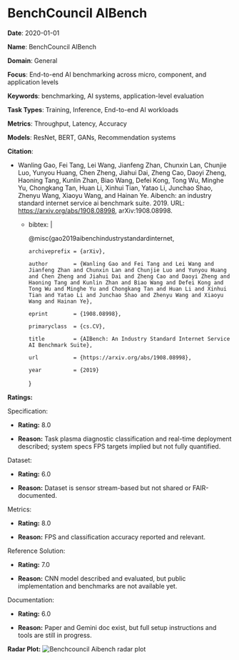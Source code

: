 # BenchCouncil AIBench


**Date**: 2020-01-01


**Name**: BenchCouncil AIBench


**Domain**: General


**Focus**: End-to-end AI benchmarking across micro, component, and application levels


**Keywords**: benchmarking, AI systems, application-level evaluation


**Task Types**: Training, Inference, End-to-end AI workloads


**Metrics**: Throughput, Latency, Accuracy


**Models**: ResNet, BERT, GANs, Recommendation systems


**Citation**:


- Wanling Gao, Fei Tang, Lei Wang, Jianfeng Zhan, Chunxin Lan, Chunjie Luo, Yunyou Huang, Chen Zheng, Jiahui Dai, Zheng Cao, Daoyi Zheng, Haoning Tang, Kunlin Zhan, Biao Wang, Defei Kong, Tong Wu, Minghe Yu, Chongkang Tan, Huan Li, Xinhui Tian, Yatao Li, Junchao Shao, Zhenyu Wang, Xiaoyu Wang, and Hainan Ye. Aibench: an industry standard internet service ai benchmark suite. 2019. URL: https://arxiv.org/abs/1908.08998, arXiv:1908.08998.

  - bibtex: |

      @misc{gao2019aibenchindustrystandardinternet,

        archiveprefix = {arXiv},

        author        = {Wanling Gao and Fei Tang and Lei Wang and Jianfeng Zhan and Chunxin Lan and Chunjie Luo and Yunyou Huang and Chen Zheng and Jiahui Dai and Zheng Cao and Daoyi Zheng and Haoning Tang and Kunlin Zhan and Biao Wang and Defei Kong and Tong Wu and Minghe Yu and Chongkang Tan and Huan Li and Xinhui Tian and Yatao Li and Junchao Shao and Zhenyu Wang and Xiaoyu Wang and Hainan Ye},

        eprint        = {1908.08998},

        primaryclass  = {cs.CV},

        title         = {AIBench: An Industry Standard Internet Service AI Benchmark Suite},

        url           = {https://arxiv.org/abs/1908.08998},

        year          = {2019}

      }



**Ratings:**


Specification:


  - **Rating:** 8.0


  - **Reason:** Task  plasma diagnostic classification  and real-time deployment described; system specs  FPS targets  implied but not fully quantified. 


Dataset:


  - **Rating:** 6.0


  - **Reason:** Dataset is sensor stream-based but not shared or FAIR-documented. 


Metrics:


  - **Rating:** 8.0


  - **Reason:** FPS and classification accuracy reported and relevant. 


Reference Solution:


  - **Rating:** 7.0


  - **Reason:** CNN model described and evaluated, but public implementation and benchmarks are not available yet. 


Documentation:


  - **Rating:** 6.0


  - **Reason:** Paper and Gemini doc exist, but full setup instructions and tools are still in progress. 


**Radar Plot:**
 ![Benchcouncil Aibench radar plot](../../tex/images/benchcouncil_aibench_radar.png)
